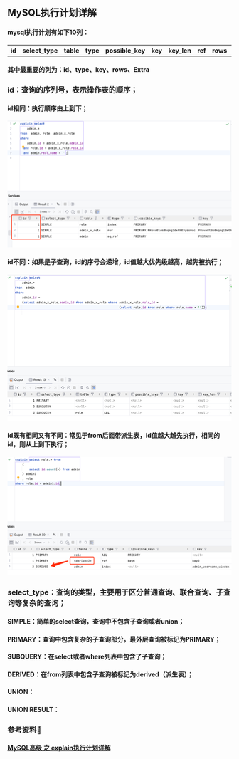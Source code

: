 ## MySQL执行计划详解

#### mysql执行计划有如下10列：

<table> 
    <th>id</th>
    <th>select_type</th>
    <th>table</th>
    <th>type</th>
    <th>possible_key</th>
    <th>key</th>
    <th>key_len</th>
    <th>ref</th>
    <th>rows</th>
    <th>Extra</th>
</table>

#### 其中最重要的列为：id、type、key、rows、Extra
### id：查询的序列号，表示操作表的顺序；
#### id相同：执行顺序由上到下；
![](../resource/MySQL/MySQL-Explain详解-相同id.png)

#### id不同：如果是子查询，id的序号会递增，id值越大优先级越高，越先被执行；
![](../resource/MySQL/MySQL-Explain详解-不同id.png)

#### id既有相同又有不同：常见于from后面带派生表，id值越大越先执行，相同的id，则从上到下执行；
![](../resource/MySQL/MySQL-Explain详解-相同&不同id.png)

### select_type：查询的类型，主要用于区分普通查询、联合查询、子查询等复杂的查询；
#### SIMPLE：简单的select查询，查询中不包含子查询或者union；
#### PRIMARY：查询中包含复杂的子查询部分，最外层查询被标记为PRIMARY；
#### SUBQUERY：在select或者where列表中包含了子查询；
#### DERIVED：在from列表中包含子查询被标记为derived（派生表）；
#### UNION：
#### UNION RESULT：


### 参考资料💾
#### <a href="https://blog.csdn.net/wuseyukui/article/details/71512793">MySQL高级 之 explain执行计划详解</a>
